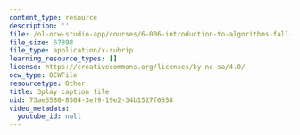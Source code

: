 ```yaml
---
content_type: resource
description: ''
file: /ol-ocw-studio-app/courses/6-006-introduction-to-algorithms-fall-2011/73ae358085043ef919e234b1527f0558_t5Wxk96QjUk.srt
file_size: 67898
file_type: application/x-subrip
learning_resource_types: []
license: https://creativecommons.org/licenses/by-nc-sa/4.0/
ocw_type: OCWFile
resourcetype: Other
title: 3play caption file
uid: 73ae3580-8504-3ef9-19e2-34b1527f0558
video_metadata:
  youtube_id: null
---
```

